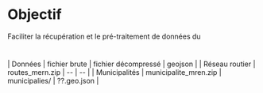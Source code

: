 # Objectif

Faciliter la récupération et le pré-traitement de données du

#

| Données | fichier brute | fichier décompressé | geojson |
| Réseau routier |  routes_mern.zip | -- | -- |
| Municipalités | municipalite_mren.zip | municipalies/ | ??.geo.json |
